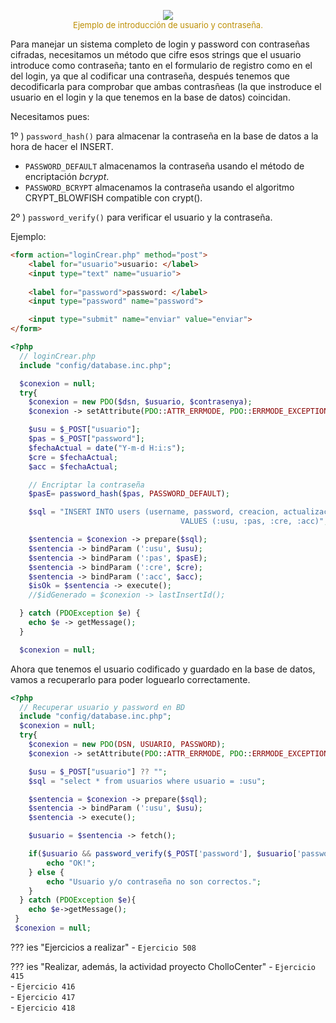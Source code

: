 <div style="text-align: center;"><figure><img src="../../img/ut05/img08_06-login-password.gif"  style="zoom: 100%;" /><figcaption style="font-size: 13px; color: #bd8f04;">Ejemplo de introducción de usuario y contraseña.</figcaption></figure></div>

Para manejar un sistema completo de login y password con contraseñas cifradas, necesitamos un método que cifre esos strings que el usuario introduce como contraseña; tanto en el formulario de registro como en el del login, ya que al codificar una contraseña, después tenemos que decodificarla para comprobar que ambas contrasñeas (la que instroduce el usuario en el login y la que tenemos en la base de datos) coincidan.

Necesitamos pues:

1º ) `password_hash()` para almacenar la contraseña en la base de datos a la hora de hacer el INSERT.

- `PASSWORD_DEFAULT` almacenamos la contraseña usando el método de encriptación *bcrypt*.
- `PASSWORD_BCRYPT` almacenamos la contraseña usando el algoritmo CRYPT_BLOWFISH compatible con crypt().

2º ) `password_verify()` para verificar el usuario y la contraseña.

Ejemplo:

```html
<form action="loginCrear.php" method="post">
    <label for="usuario">usuario: </label>
    <input type="text" name="usuario">
    
    <label for="password">password: </label>
    <input type="password" name="password"> 

    <input type="submit" name="enviar" value="enviar">
</form>
```

```php
<?php
  // loginCrear.php
  include "config/database.inc.php";

  $conexion = null;
  try{
    $conexion = new PDO($dsn, $usuario, $contrasenya);
    $conexion -> setAttribute(PDO::ATTR_ERRMODE, PDO::ERRMODE_EXCEPTION);

    $usu = $_POST["usuario"];
    $pas = $_POST["password"];    
    $fechaActual = date("Y-m-d H:i:s"); 
    $cre = $fechaActual; 
    $acc = $fechaActual;  

    // Encriptar la contraseña
    $pasE= password_hash($pas, PASSWORD_DEFAULT);

    $sql = "INSERT INTO users (username, password, creacion, actualizacion) 
                                      VALUES (:usu, :pas, :cre, :acc)";

    $sentencia = $conexion -> prepare($sql);
    $sentencia -> bindParam (':usu', $usu);  
    $sentencia -> bindParam (':pas', $pasE);  
    $sentencia -> bindParam (':cre', $cre);  
    $sentencia -> bindParam (':acc', $acc);  
    $isOk = $sentencia -> execute();
    //$idGenerado = $conexion -> lastInsertId();

  } catch (PDOException $e) {
    echo $e -> getMessage();
  }

  $conexion = null;  
```

Ahora que tenemos el usuario codificado y guardado en la base de datos, vamos a recuperarlo para poder loguearlo correctamente.

```php
<?php
  // Recuperar usuario y password en BD
  include "config/database.inc.php";
  $conexion = null;
  try{
    $conexion = new PDO(DSN, USUARIO, PASSWORD);
    $conexion -> setAttribute(PDO::ATTR_ERRMODE, PDO::ERRMODE_EXCEPTION);

    $usu = $_POST["usuario"] ?? "";
    $sql = "select * from usuarios where usuario = :usu";

    $sentencia = $conexion -> prepare($sql);
    $sentencia -> bindParam (':usu', $usu);  
    $sentencia -> execute();

    $usuario = $sentencia -> fetch();

    if($usuario && password_verify($_POST['password'], $usuario['password'])) {
        echo "OK!";
    } else {
        echo "Usuario y/o contraseña no son correctos.";
    }
  } catch (PDOException $e){
    echo $e->getMessage();
 }
 $conexion = null;
```

??? ies "Ejercicios a realizar"
	- `Ejercicio 508`<br />

??? ies "Realizar, además, la actividad proyecto CholloCenter"
	- `Ejercicio 415`<br />
	- `Ejercicio 416`<br />
	- `Ejercicio 417`<br />
	- `Ejercicio 418`<br />
